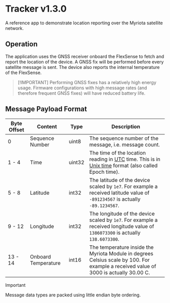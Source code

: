 # Tracker v1.3.0

A reference app to demonstrate location reporting over the Myriota satellite network.

## Operation

The application uses the GNSS receiver onboard the FlexSense
to fetch and report the location of the device. A GNSS fix
will be performed before every satellite message is sent. The
device also reports the internal temperature of the
FlexSense.

> [!IMPORTANT] Performing GNSS fixes has a relatively high energy usage.
> Firmware configurations with high message rates (and therefore frequent GNSS
> fixes) will have reduced battery life.

## Message Payload Format

| Byte Offset | Content | Type | Description |
| ----------- | ------- | ---- | ----------- |
| 0 | Sequence Number | uint8 | The sequence number of the message, i.e. message count. |
| 1 - 4 | Time | uint32 | The time of the location reading in [UTC](https://en.wikipedia.org/wiki/Coordinated_Universal_Time) time. This is in [Unix time](https://en.wikipedia.org/wiki/Unix_time) format (also called Epoch time). |
| 5 - 8 | Latitude | int32 | The latitude of the device scaled by `1e7`. For example a received latitude value of `-891234567` is actually `-89.1234567`. |
| 9 - 12 | Longitude | int32 | The longitude of the device scaled by `1e7`. For example a received longitude value of `1386073300` is actually `138.6073300`. |
| 13 - 14 | Onboard Temperature | int16 | The temperature inside the Myriota Module in degrees Celsius scale by 100.  For example a received value of 3000 is actually 30.00 C. |

> [!IMPORTANT]
> Message data types are packed using little endian byte ordering.

